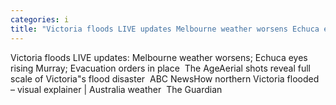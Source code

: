 ```yaml
---
categories: i
title: "Victoria floods LIVE updates Melbourne weather worsens Echuca eyes rising Murray Evacuation orders in place  The Age"
---
```

Victoria floods LIVE updates: Melbourne weather worsens; Echuca eyes rising Murray; Evacuation orders in place&nbsp;&nbsp;The AgeAerial shots reveal full scale of Victoria"s flood disaster&nbsp;&nbsp;ABC NewsHow northern Victoria flooded – visual explainer | Australia weather&nbsp;&nbsp;The Guardian